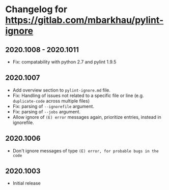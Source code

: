 # Changelog for https://gitlab.com/mbarkhau/pylint-ignore


## 2020.1008 - 2020.1011

 - Fix: compatability with python 2.7 and pylint 1.9.5


## 2020.1007

 - Add overview section to `pylint-ignore.md` file.
 - Fix: Handling of issues not related to a specific file or line (e.g. `duplicate-code` across multiple files)
 - Fix: parsing of `--ignorefile` argument.
 - Fix: parsing of `--jobs` argument.
 - Allow ignore of `(E) error` messages again, prioritize entries, instead in ignorefile.


## 2020.1006

 - Don't ignore messages of type `(E) error, for probable bugs in the code`

## 2020.1003

 - Initial release
